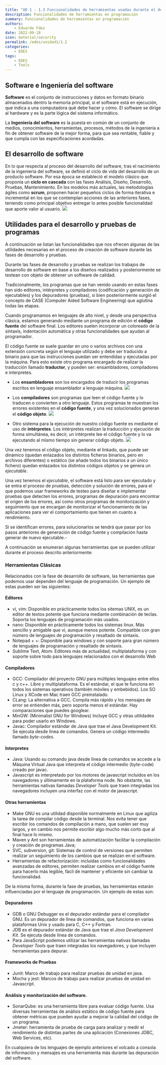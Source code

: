 ```yaml
---
title: "UD 1 - 1.3 Funcionalidades de herramientas usadas durante el desarrollo de software"
description: Funcionalidades de herramientas en programación
summary: Funcionalidades de herramientas en programación
authors:
    - Eduardo Fdez
date: 2022-09-18
icon: material/security
permalink: /edes/unidad1/1.2
categories:
    - EDES
tags:
    - EDES
    - Tools
---
```


## Software e Ingeniería del software

**Software** es el conjunto de instrucciones y datos en formato binario almacenados dentro la memoria principal, si el software está en ejecución, que indica a una computadora qué debe hacer y cómo. El software se dirige al hardware y es la parte lógica del sistema informático.

La **Ingeniería del software** es la puesta en común de un conjunto de medios, conocimientos, herramientas, procesos, métodos de la ingeniería a fin de obtener software de la mejor forma, para que sea rentable, fiable y que cumpla con las especificaciones acordadas.

## El desarrollo de software
En lo que respecta al proceso del desarrollo del software, tras el nacimiento de la ingeniería del software, se definió el ciclo de vida del desarrollo de un producto software. Por esa época se estableció el modelo clásico que proponía un **ciclo en cascada** con las fases Análisis, Diseño, Desarrollo, Pruebas, Mantenimiento. En los modelos más actuales, las metodologías ágiles como **scrum**, proponen hacer pequeños ciclos de forma iterativa e incremental en los que se contemplan acciones de las anteriores fases, teniendo como principal objetivo entregar lo antes posible funcionalidad que aporte valor al usuario.
![](assets/EDES-U1-ProcesoDesarrollo.png)

## Utilidades para el desarrollo y pruebas de programas
A continuación se listan las funcionalidades que nos ofrecen algunas de las utilidades necesarias en el proceso de creación de software durante las fases de desarrollo y pruebas.

Durante las fases de desarrollo y pruebas se realizan los trabajos de desarrollo de software en base a los diseños realizados y posteriormente se testean con objeto de obtener un software de calidad.

Tradicionalmente, los programas que se han venido usando en estas fases han sido editores, intérpretes y compiladores (codificación y generación de ejecutables) y los depuradores (pruebas), si bien posteriormente surgió el concepto de CASE (Computer Aided Software Engineering) que aglutina todas las etapas.

Cuando programamos en lenguajes de alto nivel, y desde una perspectiva clásica, estamos generando mediante un programa de edición el **código fuente** del software final. Los editores suelen incorporar un coloreado de la sintaxis, indentación automática y otras funcionalidades que ayudan al programador.

El código fuente se suele guardar en uno o varios archivos con una extensión concreta según el lenguaje utilizado y debe ser traducido a binario para que las instrucciones puedan ser entendidas y ejecutadas por la máquina. Para esto existe otro programa encargado de realizar la traducción llamado **traductor**, y pueden ser: ensambladores, compiladores e interpretes.

* Los **ensambladores** son los encargados de traducir los programas escritos en lenguaje ensamblador a lenguaje máquina.
![](assets/EDES-U1-Ensamblador.png)

* Los **compiladores** son programas que leen el código fuente y lo traducen o convierten a otro lenguaje. Estos programas te muestran los errores existentes en el **código fuente**, y una vez solucionados generan el **código objeto**.
![](assets/EDES-U1-Compilador.png)

* Otro sistema para la ejecución de nuestro código fuente es mediante el uso de **intérpretes**. Los intérpretes realizan la traducción y ejecución de forma simultánea, es decir, un intérprete lee el código fuente y lo va ejecutando al mismo tiempo sin generar código objeto.
![](assets/EDES-U1-Interprete.png)

Una vez tenemos el código objeto, mediante el linkado, que puede ser dinámico (quedan enlazados los distintos ficheros binarios, pero en archivos diferentes) o estático (se añade todos los binarios a un único fichero) quedan enlazados los distintos códigos objetos y se genera un *ejecutable*.

Una vez tenemos el *ejecutable*, el software está listo para ser ejecutado y se entra el proceso de pruebas, detección y solución de errores, para el que podemos usar frameworks de testeo para diseñar e implementar pruebas que detecten los errores, programas de depuración para encontrar el origen de los errores, así como otros programas de monitorización y seguimiento que se encargan de monitorizar el funcionamiento de las aplicaciones para ver el comportamiento que tienen en cuanto a rendimiento. 

Si se identifican errores, para solucionarlos se tendrá que pasar por los pasos anteriores de generación de código fuente y compilación hasta generar de nuevo ejecutable.-

A continuación se enumeran algunas herramientas que se pueden utilizar durante el proceso descrito anteriormente:

### Herramientas Clásicas

Relacionados con la fase de desarrollo de software, las herramientas que podemos usar dependen del lenguaje de programación.  Un ejemplo de estas pueden ser las  siguientes:

#### Editores

* vi, vim: Disponible en prácticamente todos los sitemas UNIX, es un editor de textos potente que funciona mediante combinación de teclas. Soporta los lenguajes de programación más usados.
* nano: Disponible en prácticamente todos los sistemas linux. Más sencillo y amigable que vi, aunque menos potente. Compatible con gran número de lenguajes de programación y resaltado de sintaxis.
* Notepad + +: Disponible para windows y con soporte para gran número de lenguajes de programación y resaltado de sintaxis.
* Sublime Text, Atom: Editores más de actualidad, multiplataforma y con soporte sobre todo para lenguajes relacionados con el desarrollo Web

#### Compiladores

* GCC: Compilador del proyecto GNU para múltiples lenguajes entre ellos c y c++. Libre y multiplataforma. Es el estándar, el que te funciona en todos los sistemas operativos (también móviles y embebidos). Los SO Linux y XCode en Mac traen GCC preinstalado.
* CLang: La alternativa a GCC. Compila más rápido y los mensajes de error se entienden más, pero soporta menos el estándar. Hay comparaciones que puedes googlear.
* MinGW: (Minimalist GNU for Windows) Incluye GCC y otras utilidades para poder usarlo en Windows.
* Javac: Compilador estándar de Java que trae el Java Development Kit. Se ejecuta desde línea de comandos. Genera un código intermedio llamado *byte-codes*.

#### Interpretes

* Java: Usando su comando java desde línea de comandos se accede a la Máquina Virtual Java que interpreta el código intermedio (byte-code) creado por javac.
* Javascript es interpretado por los motores de javascript incluidos en los navegadores y últimamente en la plataforma node. No obstante, las herramientas nativas llamadas *Developer Tools* que traen integradas los navegadores incluyen una interfaz con el motor de javascript.

#### Otras herramientas

* Make GNU es una utilidad disponible normalmente en Linux que agiliza la tarea de compilar código desde la terminal. Nos evita tener que escribir los comandos de compilación a mano, que suelen ser muy largos, y en cambio nos permite escribir algo mucho más corto que al final hace lo mismo.
* Maven y Ant son herramientas de automatización facilitar la compilación y creación de programas Java;
* SVC, subversion, git: Sistemas de control de versiones que permiten realizar un seguimiento de los cambios que se realizan en el software.
* Herramientas de refactorización: incluidas como funcionalidades avanzadas de editores, permiten realizar cambios en el código fuente para hacerlo más legible, fácil de mantener y eficiente sin cambiar la funcionalidad.

De la misma forma, durante la fase de pruebas, las herramientas estarán influenciadas por el lenguaje de programación. Un ejemplo de estas son:

#### Depuradores

* GDB o GNU Debugger es el depurador estándar para el compilador GNU. Es un depurador de línea de comandos, que funciona en varias plataformas Unix y usado para C, C++ y Fortran.
* JDB es el depurador estándar de Java que trae el *Java Development Kit*. Se ejecuta desde línea de comandos.
* Para JavaScript podemos utilizar las herramientas nativas llamadas *Developer Tools* que traen integradas los navegadores, y que incluyen herramientas para depurar.

#### Frameworks de Pruebas
* Junit: Marco de trabajo para realizar pruebas de unidad en java.
* Mocha y jest: Marcos de trabajo para realizar pruebas de unidad en Javascript.

#### Análisis y monitorización del software.
* SonarQube: es una herramienta libre para evaluar código fuente. Usa diversas herramientas de análisis estático de código fuente para obtener métricas que pueden ayudar a mejorar la calidad del código de un programa.
* Jmeter: herramienta de prueba de carga para analizar y medir el rendimiento de distintas partes de una aplicación (Conexiones JDBC, Web Services, etc).

En cualquiera de los lenguajes de ejemplo anteriores el volcado a consola de información y mensajes es una herramienta más durante las depuración del software.

